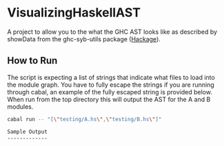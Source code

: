 VisualizingHaskellAST
=====================

A project to allow you to the what the GHC AST looks like as described by showData from the ghc-syb-utils package ([Hackage](http://hackage.haskell.org/package/ghc-syb-utils)).

How to Run
----------

The script is expecting a list of strings that indicate what files to load into the module graph. You have to fully escape the strings if you are running through cabal, an example of the fully escaped string is provided below. When run from the top directory this will output the AST for the A and B modules.

```bash
cabal run -- "[\"testing/A.hs\",\"testing/B.hs\"]"

Sample Output
-------------

